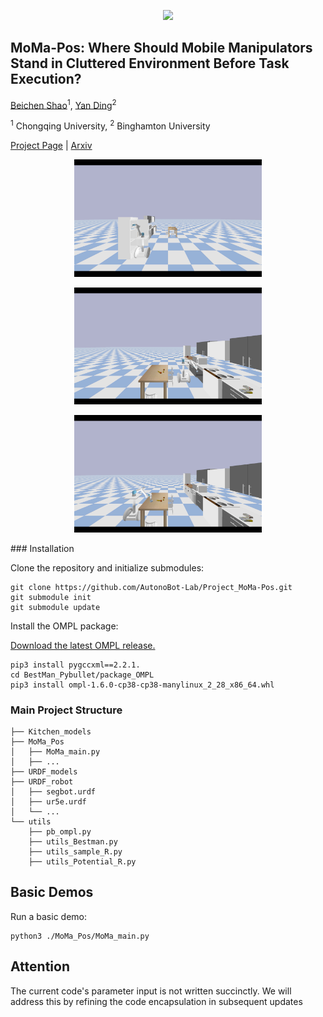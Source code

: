 <p align="center">
  <img src="image/logo.jpg" width="500">
</p>

## MoMa-Pos: Where Should Mobile Manipulators Stand in Cluttered Environment Before Task Execution?
[Beichen Shao](https://github.com/ssspeg)<sup>1</sup>, [Yan Ding](https://yding25.com/)<sup>2</sup> 

<sup>1</sup> Chongqing University, <sup>2</sup> Binghamton University

[Project Page](https://yding25.com/MoMa-Pos/) | [Arxiv](https://arxiv.org/abs/2403.19940)

<p align="center">
  <img src="image/Fridge_sample.png" width="300">
<p>
<p align="center">
  <img src="image/Drawer_sample.png" width="300">
<p>
<p align="center">
  <img src="image/Table_sample.png" width="300">
<p>
###  Installation

Clone the repository and initialize submodules:

```
git clone https://github.com/AutonoBot-Lab/Project_MoMa-Pos.git
git submodule init
git submodule update
```
Install the OMPL package:

[Download the latest OMPL release.](https://github.com/ompl/ompl/releases/tag/prerelease)

```
pip3 install pygccxml==2.2.1.
cd BestMan_Pybullet/package_OMPL
pip3 install ompl-1.6.0-cp38-cp38-manylinux_2_28_x86_64.whl
```
### Main Project Structure
```
├── Kitchen_models
├── MoMa_Pos
│   ├── MoMa_main.py
│   ├── ...
├── URDF_models
├── URDF_robot
│   ├── segbot.urdf
│   ├── ur5e.urdf
│   └── ...
└── utils
    ├── pb_ompl.py
    ├── utils_Bestman.py
    ├── utils_sample_R.py
    ├── utils_Potential_R.py
```

## Basic Demos

Run a basic demo:
```
python3 ./MoMa_Pos/MoMa_main.py
```
## Attention
The current code's parameter input is not written succinctly. We will address this by refining the code encapsulation in subsequent updates
